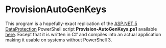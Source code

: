 # ProvisionAutoGenKeys

This program is a hopefully-exact replication of the [ASP.NET 5 DataProtection](https://github.com/aspnet/DataProtection/) PowerShell script **Provision-AutoGenKeys.ps1** available [here](https://github.com/aspnet/DataProtection/blob/dev/Provision-AutoGenKeys.ps1). Except that it is written in C# and compiles into an actual application making it usable on systems without PowerShell 3.
